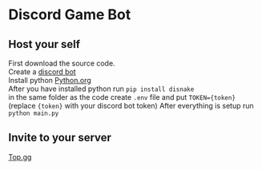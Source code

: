 # Discord Game Bot

## Host your self
First download the source code. <br>
Create a [discord bot](MakeBot.md) <br>
Install python [Python.org](https://python.org/) <br>
After you have installed python run `pip install disnake` <br>
in the same folder as the code create `.env` file and put
`TOKEN={token}`(replace `{token}` with your discord bot token)
After everything is setup run `python main.py`

## Invite to your server
[Top.gg](https://top.gg/bot/1015360876733288478)